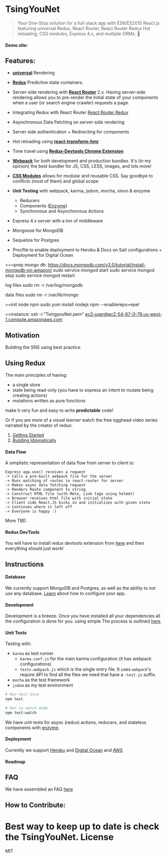# TsingYouNet

> Your One-Stop solution for a full-stack app with ES6/ES2015 React.js
 featuring universal Redux, React Router, React Router Redux Hot reloading, CSS modules, Express 4.x,
 and multiple ORMs. :rocket:


#### Demo site:


## Features:
- [**universal**](https://medium.com/@ghengeveld/isomorphism-vs-universal-javascript-4b47fb481beb#.4x2t3jlmx) Rendering
- [**Redux**](https://github.com/reactjs/redux) Predictive state containers.
- Server-side rendering with [**React Router**](https://github.com/reactjs/react-router) 2.x. Having server-side rendering allows you to pre-render the initial state of your components when a user (or search engine crawler) requests a page.
- Integrating Redux with React Router  [React Router Redux](https://github.com/reactjs/react-router-redux)
- Asynchronous Data Fetching on server-side rendering
- Server side authentication + Redirecting for components

- Hot reloading using [**react-transform-hmr**](https://github.com/gaearon/react-transform-hmr)
- Time travel using [**Redux-Devtools Chrome Extension**](https://github.com/zalmoxisus/redux-devtools-extension)
- [**Webpack**](https://github.com/webpack/webpack) for both development and production bundles. It's (in my opinion) the best bundler for JS, CSS, LESS, images, and lots more!
- [**CSS Modules**](https://github.com/css-modules/css-modules) allows for modular and reusable CSS. Say goodbye to conflicts (most of them) and global scope

- **Unit Testing** with webpack, karma, jsdom, mocha, sinon & enzyme
	- Reducers
	- Components ([Enzyme](http://airbnb.io/enzyme))
	- Synchronous and Asynchronous Actions

- Express 4.x server with a ton of middleware
- Mongoose for MongoDB
- Sequelize for Postgres
- Procfile to enable deployment to Heroku & Docs on Salt configurations + Deployment for Digital Ocean


===prep mongo db:
https://docs.mongodb.com/v3.0/tutorial/install-mongodb-on-amazon/
sudo service mongod start
sudo service mongod stop
sudo service mongod restart

log files
sudo rm -r /var/log/mongodb

data files
sudo rm -r /var/lib/mongo

==init node npm
sudo yum install nodejs npm --enablerepo=epel

==instance:
ssh -i "TsingyouNet.pem" ec2-user@ec2-54-67-0-79.us-west-1.compute.amazonaws.com

## Motivation

Building the SNS using best practice.

## Using Redux

The main principles of having:
- a single store
- state being read-only (you have to express an intent to mutate being creating actions)
- mutations written as pure functions

make it very fun and easy to write **predictable** code! 


Or if you are more of a *visual learner* watch the free egghead video series narrated by the creator of redux:

1. [Getting Started](https://egghead.io/series/getting-started-with-redux)
2. [Building Idiomatically](https://egghead.io/series/building-react-applications-with-idiomatic-redux)

#### Data Flow

A simplistic representation of data flow from server to client is:

```
Express app.use() receives a request
-> Calls a pre-built webpack file for the server
-> Runs matching of routes in react-router for server
-> Makes async data fetching request
-> Renders Route component to string
-> Construct HTML file (with Meta, Link tags using helmet)
-> Browser receives html file with initial state
-> Client side React.JS kicks in and initializes with given state
-> Continues where it left off
-> Everyone is happy :)
```

More TBD

#### Redux DevTools

You will have to install redux devtools extension from [here](https://github.com/zalmoxisus/redux-devtools-extension) and then everything should just work!

## Instructions

#### Database

We currently support MongoDB and Postgres, as well as the ability to not use any database. [Learn](docs/databases.md) about how to configure your app.

#### Development

Development is a breeze. Once you have installed all your dependencies all the configuration is done for you. using simple The process is outlined [here](docs/development.md).

#### Unit Tests

Testing with:
- `karma` as test runner
	- `karma.conf.js` for the main karma configuration (it has webpack configurations)
	- `tests.webpack.js` which is the single entry file. It uses `webpack`'s require API to find all the files we need that have a `-test.js` suffix.
- `mocha` as the test framework
- `jsdom` as my test environment

```bash
# Run test once
npm test

# Run in watch mode
npm test:watch
```

We have unit tests for async (redux) actions, reducers, and stateless components with [enzyme](http://airbnb.io/enzyme).

#### Deployment

Currently we support [Heroku](docs/deployment/Heroku.md) and [Digital Ocean](docs/deployment/DigitalOcean.md) and [AWS](docs/deployment/AWS.md)

#### Roadmap




## FAQ

We have assembled an FAQ [here](/docs/FAQ.md)



## How to Contribute:

Best way to keep up to date is check the TsingYouNet.
License
===============
MIT
